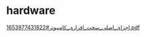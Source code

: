 
# hardware
[اجزای_اصلی_سخت_افزاری_کامپیوتر#1653977431822.pdf](https://github.com/Sam990011/hardware/files/8802844/_._._._.1653977431822.pdf)
